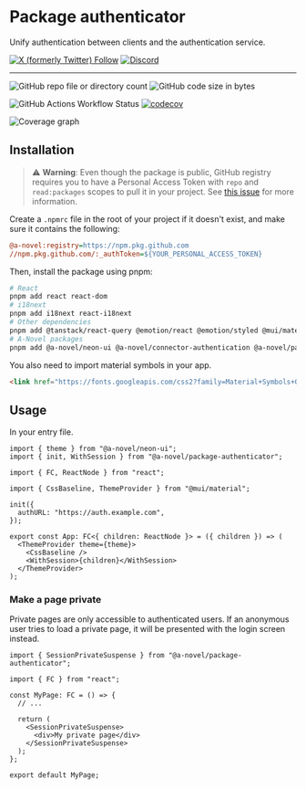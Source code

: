 # Package authenticator

Unify authentication between clients and the authentication service.

[![X (formerly Twitter) Follow](https://img.shields.io/twitter/follow/agora_ecrivains)](https://twitter.com/agora_ecrivains)
[![Discord](https://img.shields.io/discord/1315240114691248138?logo=discord)](https://discord.gg/rp4Qr8cA)

<hr />

![GitHub repo file or directory count](https://img.shields.io/github/directory-file-count/a-novel/package-authenticator)
![GitHub code size in bytes](https://img.shields.io/github/languages/code-size/a-novel/package-authenticator)

![GitHub Actions Workflow Status](https://img.shields.io/github/actions/workflow/status/a-novel/package-authenticator/main.yaml)
[![codecov](https://codecov.io/gh/a-novel/package-authenticator/graph/badge.svg?token=VWCzfxjM1h)](https://codecov.io/gh/a-novel/package-authenticator)

![Coverage graph](https://codecov.io/gh/a-novel/package-authenticator/graphs/sunburst.svg?token=VWCzfxjM1h)

## Installation

> ⚠️ **Warning**: Even though the package is public, GitHub registry requires you to have a Personal Access Token
> with `repo` and `read:packages` scopes to pull it in your project. See
> [this issue](https://github.com/orgs/community/discussions/23386#discussioncomment-3240193) for more information.

Create a `.npmrc` file in the root of your project if it doesn't exist, and make sure it contains the following:

```ini
@a-novel:registry=https://npm.pkg.github.com
//npm.pkg.github.com/:_authToken=${YOUR_PERSONAL_ACCESS_TOKEN}
```

Then, install the package using pnpm:

```bash
# React
pnpm add react react-dom
# i18next
pnpm add i18next react-i18next
# Other dependencies
pnpm add @tanstack/react-query @emotion/react @emotion/styled @mui/material
# A-Novel packages
pnpm add @a-novel/neon-ui @a-novel/connector-authentication @a-novel/package-authenticator
```

You also need to import material symbols in your app.

```html
<link href="https://fonts.googleapis.com/css2?family=Material+Symbols+Outlined" rel="stylesheet" />
```

## Usage

In your entry file.

```tsx
import { theme } from "@a-novel/neon-ui";
import { init, WithSession } from "@a-novel/package-authenticator";

import { FC, ReactNode } from "react";

import { CssBaseline, ThemeProvider } from "@mui/material";

init({
  authURL: "https://auth.example.com",
});

export const App: FC<{ children: ReactNode }> = ({ children }) => (
  <ThemeProvider theme={theme}>
    <CssBaseline />
    <WithSession>{children}</WithSession>
  </ThemeProvider>
);
```

### Make a page private

Private pages are only accessible to authenticated users. If an anonymous user tries to load a private page, it will
be presented with the login screen instead.

```tsx
import { SessionPrivateSuspense } from "@a-novel/package-authenticator";

import { FC } from "react";

const MyPage: FC = () => {
  // ...

  return (
    <SessionPrivateSuspense>
      <div>My private page</div>
    </SessionPrivateSuspense>
  );
};

export default MyPage;
```
